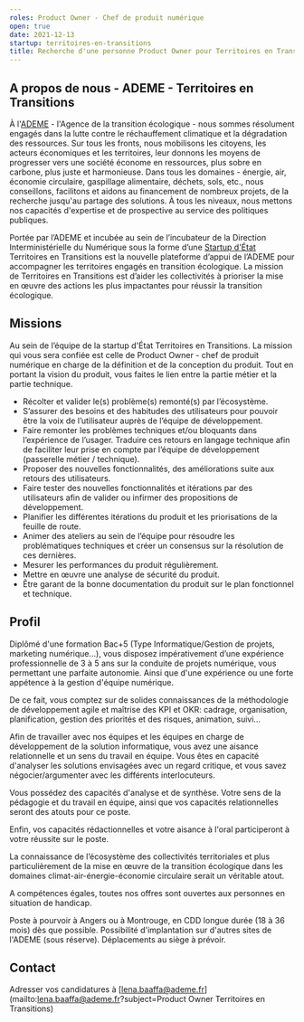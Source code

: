 ```yaml
---
roles: Product Owner - Chef de produit numérique
open: true
date: 2021-12-13
startup: territoires-en-transitions
title: Recherche d'une personne Product Owner pour Territoires en Transitions
---
```


## A propos de nous - ADEME - Territoires en Transitions
À l'[ADEME](https://www.ademe.fr/) - l'Agence de la transition écologique - nous sommes résolument engagés dans la lutte contre le réchauffement climatique et la dégradation des ressources. Sur tous les fronts, nous mobilisons les citoyens, les acteurs économiques et les territoires, leur donnons les moyens de progresser vers une société économe en ressources, plus sobre en carbone, plus juste et harmonieuse.
Dans tous les domaines - énergie, air, économie circulaire, gaspillage alimentaire, déchets, sols, etc., nous conseillons, facilitons et aidons au financement de nombreux projets, de la recherche jusqu'au partage des solutions. À tous les niveaux, nous mettons nos capacités d'expertise et de prospective au service des politiques publiques.

Portée par l’ADEME et incubée au sein de l’incubateur de la Direction Interministérielle du Numérique sous la forme d’une [Startup d'État](https://beta.gouv.fr) Territoires en Transitions est la nouvelle plateforme d’appui de l’ADEME pour accompagner les territoires engagés en transition écologique. La mission de Territoires en Transitions est d’aider les collectivités à prioriser la mise en œuvre des actions les plus impactantes pour réussir la transition écologique. 

## Missions
Au sein de l’équipe de la startup d'État Territoires en Transitions.  La mission qui vous sera confiée est celle de Product Owner - chef de produit numérique en charge de la définition et de la conception du produit. Tout en portant la vision du produit, vous faites le lien entre la partie métier et la partie technique.
- Récolter et valider le(s) problème(s) remonté(s) par l’écosystème.
- S’assurer des besoins et des habitudes des utilisateurs pour pouvoir être la voix de l’utilisateur auprès de l’équipe de développement.
- Faire remonter les problèmes techniques et/ou bloquants dans l’expérience de l’usager. Traduire ces retours en langage technique afin de faciliter leur prise en compte par l’équipe de développement (passerelle métier / technique).
- Proposer des nouvelles fonctionnalités, des améliorations suite aux retours des utilisateurs. 
- Faire tester des nouvelles fonctionnalités et itérations par des utilisateurs afin de valider ou infirmer des propositions de développement.
- Planifier les différentes itérations du produit et les priorisations de la feuille de route.
- Animer des ateliers au sein de l’équipe pour résoudre les problématiques techniques et créer un consensus sur la résolution de ces dernières.
- Mesurer les performances du produit régulièrement.
- Mettre en œuvre une analyse de sécurité du produit. 
- Être garant de la bonne documentation du produit sur le plan fonctionnel et technique.


## Profil
Diplômé d'une formation Bac+5 (Type Informatique/Gestion de projets, marketing numérique…), vous disposez impérativement d’une expérience professionnelle de 3 à 5 ans sur la conduite de projets numérique, vous permettant une parfaite autonomie. Ainsi que d'une expérience ou une forte appétence à la gestion d'équipe numérique.

De ce fait, vous comptez sur de solides connaissances de la méthodologie de développement agile et maîtrise des KPI et OKR: cadrage, organisation, planification, gestion des priorités et des risques, animation, suivi… 

Afin de travailler avec nos équipes et les équipes en charge de développement de la solution informatique, vous avez une aisance relationnelle et un sens du travail en équipe. Vous êtes en capacité d'analyser les solutions envisagées avec un regard critique, et vous savez négocier/argumenter avec les différents interlocuteurs.

Vous possédez des capacités d'analyse et de synthèse. Votre sens de la pédagogie et du travail en équipe, ainsi que vos capacités relationnelles seront des atouts pour ce poste.

Enfin, vos capacités rédactionnelles et votre aisance à l'oral participeront à votre réussite sur le poste.

La connaissance de l’écosystème des collectivités territoriales et plus particulièrement de la mise en œuvre de la transition écologique dans les domaines climat-air-énergie-économie circulaire serait un véritable atout.

A compétences égales, toutes nos offres sont ouvertes aux personnes en situation de handicap.

Poste à pourvoir à Angers ou à Montrouge, en CDD longue durée (18 à 36 mois) dès que possible.
Possibilité d'implantation sur d'autres sites de l'ADEME (sous réserve).
Déplacements au siège à prévoir.

## Contact
Adresser vos candidatures à [lena.baaffa@ademe.fr](mailto:lena.baaffa@ademe.fr?subject=Product Owner Territoires en Transitions)
